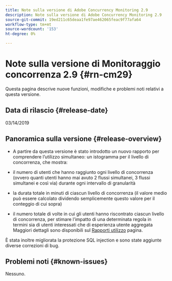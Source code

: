```yaml
---
title: Note sulla versione di Adobe Concurrency Monitoring 2.9
description: Note sulla versione di Adobe Concurrency Monitoring 2.9
source-git-commit: 19ed211c65deaa1fe97ae462065feac9f77afa64
workflow-type: tm+mt
source-wordcount: '153'
ht-degree: 0%

---
```



# Note sulla versione di Monitoraggio concorrenza 2.9 {#rn-cm29}

Questa pagina descrive nuove funzioni, modifiche e problemi noti relativi a questa versione.

## Data di rilascio {#release-date}

03/14/2019


## Panoramica sulla versione {#release-overview}

* A partire da questa versione è stato introdotto un nuovo rapporto per comprendere l’utilizzo simultaneo: un istogramma per il livello di concorrenza, che mostra:

* il numero di utenti che hanno raggiunto ogni livello di concorrenza (ovvero quanti utenti hanno mai avuto 2 flussi simultanei, 3 flussi simultanei e così via) durante ogni intervallo di granularità
* la durata totale in minuti di ciascun livello di concorrenza (il valore medio può essere calcolato dividendo semplicemente questo valore per il conteggio di cui sopra)
* il numero totale di volte in cui gli utenti hanno riscontrato ciascun livello di concorrenza, per stimare l’impatto di una determinata regola in termini sia di utenti interessati che di esperienza utente aggregata Maggiori dettagli sono disponibili sul [Rapporti utilizzo](/help/concurrency-monitoring/cm-usage-reports.md) pagina.

È stata inoltre migliorata la protezione SQL injection e sono state aggiunte diverse correzioni di bug.

## Problemi noti {#known-issues}

Nessuno.
